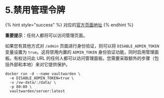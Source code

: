 # 5.禁用管理令牌

{% hint style="success" %}
对应的[官方页面地址](https://github.com/dani-garcia/vaultwarden/wiki/Disable-admin-token)
{% endhint %}

**重要提示**：任何人都将可以访问管理页面。

如果您有其他方式对 `/admin` 页面进行身份验证，则可以将 `DISABLE_ADMIN_TOKEN` 变量设置为 `true`。这将禁用内置的 `ADMIN_TOKEN` 身份验证功能，同时启用管理面板。有权访问此 URL 的任何人都可以访问管理面板。您需要采取额外的步骤（包括外部和本地）来对它提供保护。

```shell
docker run -d --name vaultwarden \
  -e DISABLE_ADMIN_TOKEN=true \
  -v /vw-data/:/data/ \
  -p 80:80 \
  vaultwarden/server:latest
```
